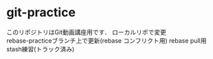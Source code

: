 # git-practiceこのリポジトリはGit動画講座用です．ローカルリポで変更  rebase-practiceブランチ上で更新(rebase コンフリクト用)rebase pull用stash練習(トラック済み)